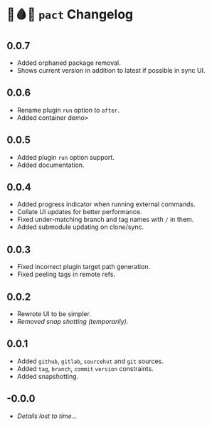 # 🔪🩸🐐 `pact` Changelog

## 0.0.7

- Added orphaned package removal.
- Shows current version in addition to latest if possible in sync UI.

## 0.0.6

- Rename plugin `run` option to `after`.
- Added container demo>

## 0.0.5

- Added plugin `run` option support.
- Added documentation.

## 0.0.4

- Added progress indicator when running external commands.
- Collate UI updates for better performance.
- Fixed under-matching branch and tag names with `/` in them.
- Added submodule updating on clone/sync.

## 0.0.3

- Fixed incorrect plugin target path generation.
- Fixed peeling tags in remote refs.

## 0.0.2

- Rewrote UI to be simpler.
- *Removed snap shotting (temporarily).*

## 0.0.1

- Added `github`, `gitlab`, `sourcehut` and `git` sources.
- Added `tag`, `branch`, `commit` `version` constraints.
- Added snapshotting.

## -0.0.0

- *Details lost to time...*
